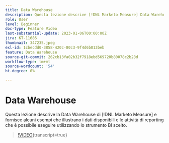 ```yaml
---
title: Data Warehouse
description: Questa lezione descrive [!DNL Marketo Measure] Data Warehouse e fornisce alcuni esempi che illustrano i dati disponibili e i rapporti che è possibile eseguire utilizzando lo strumento BI scelto.
role: User
level: Beginner
doc-type: Feature Video
last-substantial-update: 2023-01-06T00:00:00Z
jira: KT-11686
thumbnail: 347235.jpeg
exl-id: 1cbecdd0-3858-420c-80c3-9f4d6b813beb
feature: Data Warehouse
source-git-commit: 262cb13fa02b32f7918ebd569720b80078c2b28d
workflow-type: tm+mt
source-wordcount: '54'
ht-degree: 0%

---
```


# Data Warehouse

Questa lezione descrive la Data Warehouse di [!DNL Marketo Measure] e fornisce alcuni esempi che illustrano i dati disponibili e le attività di reporting che è possibile eseguire utilizzando lo strumento BI scelto.

>[!VIDEO](https://video.tv.adobe.com/v/3421937/?learn=on&captions=ita){transcript=true}
